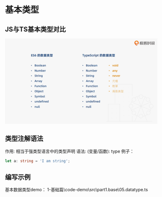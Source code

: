 # 基本类型

## JS与TS基本类型对比

![picture 1](../images/JS与TS基本类型对比.png)

## 类型注解语法
作用: 相当于强类型语言中的类型声明
语法:  (变量/函数): type
例子：
``` typescript
let a: string = 'I am string';
```

## 编写示例
基本数据类型demo：
1-基础篇\code-demo\src\part1.base\05.datatype.ts





